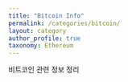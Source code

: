 ```yaml
---
title: "Bitcoin Info"
permalink: /categories/bitcoin/
layout: category
author_profile: true
taxonomy: Ethereum
---
```


비트코인 관련 정보 정리